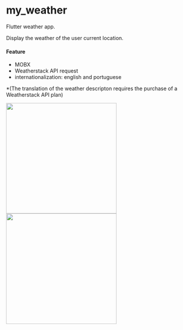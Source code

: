 # my_weather

Flutter weather app.

Display the weather of the user current location.

#### Feature
- MOBX
- Weatherstack API request
- internationalization: english and portuguese

\*(The translation of the weather descripton requires the purchase of a Weatherstack API plan)

<div>
  <img src="https://user-images.githubusercontent.com/20539985/82764200-6ff9cb80-9de3-11ea-8fd6-a10d845b87fd.png" width="300">
  <img src="https://user-images.githubusercontent.com/20539985/82764201-712af880-9de3-11ea-81fa-0d29dcf3c1a0.png" width="300">
</div>
